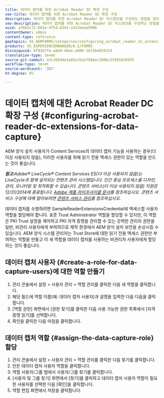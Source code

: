```yaml
---
title: 데이터 캡처를 위한 Acrobat Reader DC 확장 구성
seo-title: 데이터 캡처를 위한 Acrobat Reader DC 확장 구성
description: 데이터 캡처를 위한 Acrobat Reader DC 익스텐션을 구성하는 방법을 알아봅니다.
seo-description: 데이터 캡처를 위한 Acrobat Reader DC 익스텐션을 구성하는 방법을 알아봅니다.
uuid: af6b3c72-601e-4f54-8343-a323eeee5906
contentOwner: admin
content-type: reference
geptopics: SG_AEMFORMS/categories/configuring_acrobat_reader_dc_extensions
products: SG_EXPERIENCEMANAGER/6.5/FORMS
discoiquuid: 8f8367fe-a8e9-46ee-a980-1633be02932d
translation-type: tm+mt
source-git-commit: a3c303d4e3a85e1b2e794bec2006c335056309fb
workflow-type: tm+mt
source-wordcount: '357'
ht-degree: 0%

---
```



# 데이터 캡처에 대한 Acrobat Reader DC 확장 구성 {#configuring-acrobat-reader-dc-extensions-for-data-capture}

AEM 양식 설치 사용자가 Content Services의 데이터 캡처 기능을 사용하는 경우(더 이상 사용되지 않음), 이러한 사용자를 위해 읽기 전용 액세스 권한이 있는 역할을 만드는 것이 좋습니다.

***참고&#x200B;**:Adobe® LiveCycle® Content Services ES(더 이상 사용되지 않음)는 LiveCycle과 함께 설치되는 컨텐츠 관리 시스템입니다. 인간 중심 프로세스를 디자인, 관리, 모니터링 및 최적화할 수 있습니다. 콘텐츠 서비스(더 이상 사용되지 않음) 지원은 12/31/2014에 종료됩니다. [Adobe 제품 라이프사이클 문서](https://www.adobe.com/support/products/enterprise/eol/eol_matrix.html)를 참조하십시오. 콘텐츠 서비스 구성에 대해 알아보려면 [콘텐츠 서비스 관리](https://help.adobe.com/en_US/livecycle/9.0/admin_contentservices.pdf)를 참조하십시오.*

데이터 캡처를 수행하려면 SampleReaderExtensionsCredential에 액세스할 사용자 역할을 할당해야 합니다. 표준 Trust Administrator 역할을 할당할 수 있지만, 이 역할은 PKI Trust 설정을 제어하고 PKI 자격 증명을 관리할 수 있는 강력한 관리자 권한을 일반, 비관리 사용자에게 부여하므로 제작 환경에서 AEM 양식 설치 보안을 손상시킬 수 있습니다. AEM 양식 시스템 관리자는 Trust Store에 대한 읽기 전용 액세스 권한만 부여하는 역할을 만들고 이 새 역할을 데이터 캡처를 사용하는 비관리자 사용자에게 할당하는 것이 좋습니다.

## 데이터 캡처 사용자 {#create-a-role-for-data-capture-users}에 대한 역할 만들기

1. 관리 콘솔에서 설정 > 사용자 관리 > 역할 관리를 클릭한 다음 새 역할을 클릭합니다.
1. 해당 필드에 역할 이름(예: 데이터 캡처 사용자)과 설명을 입력한 다음 다음을 클릭합니다.
1. [역할 권한] 화면에서 [권한 찾기]를 클릭한 다음 사용 가능한 권한 목록에서 [자격 증명 읽기]를 선택합니다.
1. 확인을 클릭한 다음 마침을 클릭합니다.

## 데이터 캡처 역할 {#assign-the-data-capture-role} 할당

1. 관리 콘솔에서 설정 > 사용자 관리 > 역할 관리를 클릭한 다음 찾기를 클릭합니다.
1. 만든 데이터 캡처 사용자 역할을 클릭합니다.
1. 역할 사용자/그룹 탭에서 사용자/그룹 찾기를 클릭합니다.
1. [사용자 및 그룹 찾기] 화면에서 [찾기]를 클릭하고 데이터 캡처 사용자 역할이 필요한 사용자를 선택한 다음 [확인]을 클릭합니다.
1. 역할 편집 화면에서 저장을 클릭합니다.

